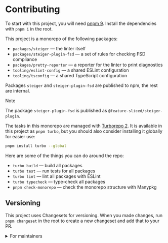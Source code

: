 # Contributing

To start with this project, you will need [pnpm 9](https://pnpm.io). Install the dependencies with `pnpm i` in the root.

This project is a monorepo of the following packages:

- `packages/steiger` — the linter itself
- `packages/steiger-plugin-fsd` — a set of rules for checking FSD compliance
- `packages/pretty-reporter` — a reporter for the linter to print diagnostics
- `tooling/eslint-config` — a shared ESLint configuration
- `tooling/tsconfig` — a shared TypeScript configuration

Packages `steiger` and `steiger-plugin-fsd` are published to npm, the rest are internal.

> [!NOTE]
> The package `steiger-plugin-fsd` is published as `@feature-sliced/steiger-plugin`.

The tasks in this monorepo are managed with [Turborepo 2](https://turbo.build/repo). It is available in this project as `pnpm turbo`, but you should also consider installing it globally for easier use:

```bash
pnpm install turbo --global
```

Here are some of the things you can do around the repo:

- `turbo build` — build all packages
- `turbo test` — run tests for all packages
- `turbo lint` — lint all packages with ESLint
- `turbo typecheck` — type-check all packages
- `pnpm check-monorepo` — check the monorepo structure with Manypkg

## Versioning

This project uses Changesets for versioning. When you made changes, run `pnpm changeset` in the root to create a new changeset and add that to your PR.

<details>
  <summary>For maintainers</summary>

When it's time to release new versions of packages to npm, run the following commands:

```bash
turbo build

pnpm changeset version

# -- Commit the changelog and the version bump --

pnpm changeset publish

git push --follow-tags
```

</details>
